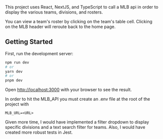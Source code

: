 This project uses React, NextJS, and TypeScript to call a MLB api in order to display the various teams, divisions, and rosters.

You can view a team's roster by clicking on the team's table cell.  Clicking on the MLB header will reroute back to the home page.

## Getting Started

First, run the development server:

```bash
npm run dev
# or
yarn dev
# or
pnpm dev
```

Open [http://localhost:3000](http://localhost:3000) with your browser to see the result.

In order to hit the MLB_API you must create an .env file at the root of the project with


 ```
 MLB_URL=<URL>
 ```
 
 
 Given more time, I would have implemented a filter dropdown to display specific divisions and a text search filter for teams.  Also, I would have created more robust tests in Jest.
 
 
